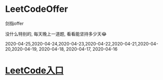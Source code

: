 # LeetCodeOffer
剑指offer

没什么特别的, 每天晚上一道题, 看看能坚持多少天😂


2020-04-25,2020-04-24,2020-04-23,2020-04-22,2020-04-21,2020-04-20,2020-04-19, 2020-04-18, 2020-04-17, 2020-04-16


# [LeetCode入口](https://leetcode-cn.com/u/cocos543/)
